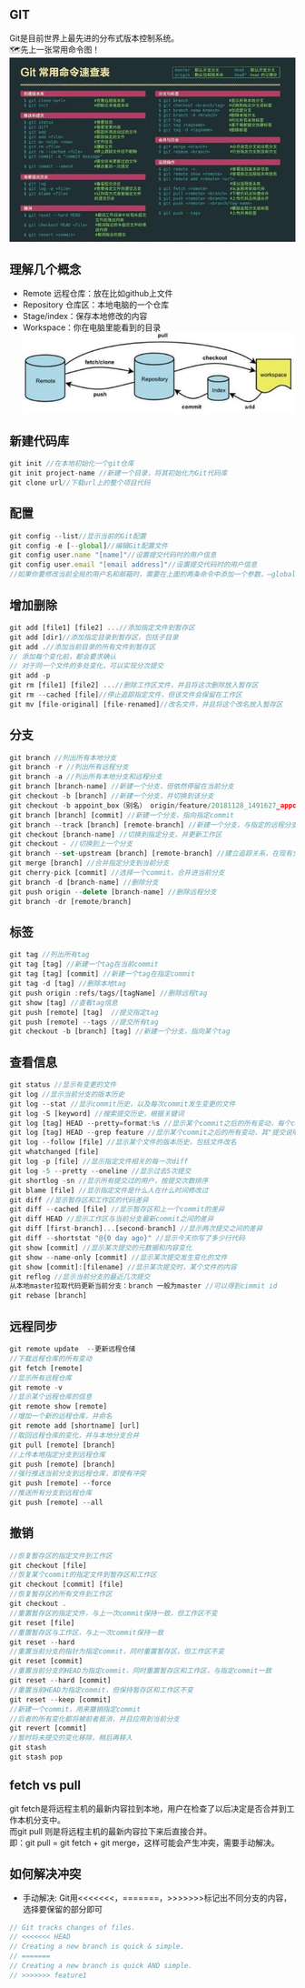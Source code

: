## GIT  
Git是目前世界上最先进的分布式版本控制系统。   
🗺先上一张常用命令图！
![git01](../../../.vuepress/imgs/blog/tools/git/git01.jpg)

## 理解几个概念  
- Remote 远程仓库：放在比如github上文件
- Repository 仓库区：本地电脑的一个仓库
- Stage/index：保存本地修改的内容 
- Workspace：你在电脑里能看到的目录
![git](../../../.vuepress/imgs/blog/tools/git/git.jpg)

## 新建代码库
```js
git init //在本地初始化一个git仓库
git init project-name //新建一个目录，将其初始化为Git代码库
git clone url//下载url上的整个项目代码
```

## 配置
```js
git config --list//显示当前的Git配置
git config -e [--global]//编辑Git配置文件
git config user.name "[name]"//设置提交代码时的用户信息
git config user.email "[email address]"//设置提交代码时的用户信息
//如果你要修改当前全局的用户名和邮箱时，需要在上面的两条命令中添加一个参数，–global，代表的是全局。
```

## 增加删除
```js
git add [file1] [file2] ...//添加指定文件到暂存区
git add [dir]//添加指定目录到暂存区，包括子目录
git add .//添加当前目录的所有文件到暂存区
// 添加每个变化前，都会要求确认
// 对于同一个文件的多处变化，可以实现分次提交
git add -p
git rm [file1] [file2] ...//删除工作区文件，并且将这次删除放入暂存区
git rm --cached [file]//停止追踪指定文件，但该文件会保留在工作区
git mv [file-original] [file-renamed]//改名文件，并且将这个改名放入暂存区
```
## 分支
```js
git branch //列出所有本地分支
git branch -r //列出所有远程分支
git branch -a //列出所有本地分支和远程分支
git branch [branch-name] //新建一个分支，但依然停留在当前分支
git checkout -b [branch] //新建一个分支，并切换到该分支
git checkout -b appoint_box（别名） origin/feature/20181128_1491627_appoint_box_1（分支名）
git branch [branch] [commit] //新建一个分支，指向指定commit
git branch --track [branch] [remote-branch] //新建一个分支，与指定的远程分支建立追踪关系
git checkout [branch-name] //切换到指定分支，并更新工作区
git checkout - //切换到上一个分支
git branch --set-upstream [branch] [remote-branch] //建立追踪关系，在现有分支与指定的远程分支之间
git merge [branch] //合并指定分支到当前分支
git cherry-pick [commit] //选择一个commit，合并进当前分支
git branch -d [branch-name] //删除分支
git push origin --delete [branch-name] //删除远程分支
git branch -dr [remote/branch]
```

## 标签
```js
git tag //列出所有tag
git tag [tag] //新建一个tag在当前commit
git tag [tag] [commit] //新建一个tag在指定commit
git tag -d [tag] //删除本地tag
git push origin :refs/tags/[tagName] //删除远程tag
git show [tag] //查看tag信息
git push [remote] [tag]  //提交指定tag
git push [remote] --tags //提交所有tag
git checkout -b [branch] [tag] //新建一个分支，指向某个tag
```
## 查看信息
```js
git status //显示有变更的文件
git log //显示当前分支的版本历史
git log --stat //显示commit历史，以及每次commit发生变更的文件
git log -S [keyword] //搜索提交历史，根据关键词
git log [tag] HEAD --pretty=format:%s //显示某个commit之后的所有变动，每个commit占据一行
git log [tag] HEAD --grep feature //显示某个commit之后的所有变动，其"提交说明"必须符合搜索条件
git log --follow [file] //显示某个文件的版本历史，包括文件改名
git whatchanged [file]
git log -p [file] //显示指定文件相关的每一次diff
git log -5 --pretty --oneline //显示过去5次提交
git shortlog -sn //显示所有提交过的用户，按提交次数排序
git blame [file] //显示指定文件是什么人在什么时间修改过
git diff //显示暂存区和工作区的代码差异
git diff --cached [file] //显示暂存区和上一个commit的差异
git diff HEAD //显示工作区与当前分支最新commit之间的差异
git diff [first-branch]...[second-branch] //显示两次提交之间的差异
git diff --shortstat "@{0 day ago}" //显示今天你写了多少行代码
git show [commit] //显示某次提交的元数据和内容变化
git show --name-only [commit] //显示某次提交发生变化的文件
git show [commit]:[filename] //显示某次提交时，某个文件的内容
git reflog //显示当前分支的最近几次提交
从本地master拉取代码更新当前分支：branch 一般为master //可以得到cimmit id
git rebase [branch]
```

## 远程同步
```js
git remote update  --更新远程仓储
//下载远程仓库的所有变动
git fetch [remote]
//显示所有远程仓库
git remote -v
//显示某个远程仓库的信息
git remote show [remote]
//增加一个新的远程仓库，并命名
git remote add [shortname] [url]
//取回远程仓库的变化，并与本地分支合并
git pull [remote] [branch]
//上传本地指定分支到远程仓库
git push [remote] [branch]
//强行推送当前分支到远程仓库，即使有冲突
git push [remote] --force
//推送所有分支到远程仓库
git push [remote] --all
```

## 撤销
```js
//恢复暂存区的指定文件到工作区
git checkout [file]
//恢复某个commit的指定文件到暂存区和工作区
git checkout [commit] [file]
//恢复暂存区的所有文件到工作区
git checkout .
//重置暂存区的指定文件，与上一次commit保持一致，但工作区不变
git reset [file]
//重置暂存区与工作区，与上一次commit保持一致
git reset --hard
//重置当前分支的指针为指定commit，同时重置暂存区，但工作区不变
git reset [commit]
//重置当前分支的HEAD为指定commit，同时重置暂存区和工作区，与指定commit一致
git reset --hard [commit]
//重置当前HEAD为指定commit，但保持暂存区和工作区不变
git reset --keep [commit]
//新建一个commit，用来撤销指定commit
//后者的所有变化都将被前者抵消，并且应用到当前分支
git revert [commit]
//暂时将未提交的变化移除，稍后再移入
git stash
git stash pop
```

## fetch vs pull
git fetch是将远程主机的最新内容拉到本地，用户在检查了以后决定是否合并到工作本机分支中。  
而git pull 则是将远程主机的最新内容拉下来后直接合并。  
即：git pull = git fetch + git merge，这样可能会产生冲突，需要手动解决。

## 如何解决冲突
- 手动解决: Git用<<<<<<<，=======，>>>>>>>标记出不同分支的内容，选择要保留的部分即可
```js
// Git tracks changes of files.
// <<<<<<< HEAD
// Creating a new branch is quick & simple.
// =======
// Creating a new branch is quick AND simple.
// >>>>>>> feature1
```
